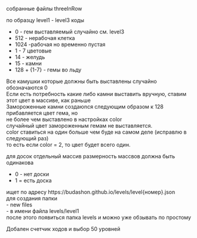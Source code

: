 собранные файлы threeInRow

по образцу level1 - level3
коды
<ul>
  <li>0 - гем выставляемый случайно см. level3</li>
  <li>512 - нерабочая клетка</li>
  <li>1024 -рабочая но временно пустая</li>
  <li>1 - 7 цветовые</li>
  <li>14 - желудь</li>
  <li>15 - камни</li>
  <li>128 + {1-7} - гемы во льду</li>
 </ul>
Все камушки которые должны быть выставлены случайно обозначаются 0 <br>
Если есть потребность какие либо камни выставить вручную, ставим этот цвет в массиве, как раньше<br>
Замороженные камни создаюnся следующим образом к 128 прибавляется цвет гема, но <br>
не более чем выставлено в настройках color<br> случайный цвет замороженным гемам не 
выставляется.<br>
color ставиться на один больше чем буде на самом деле (исправлю в следующий раз) <br>
то есть если color = 2, то цвет будет всего один. 

для досок отдельный массив
размерность массвов должна быть одинакова
<ul>
    <li>0 - нет доски</li>
   <li>1 = есть доска</li>
</ul>
ищет по адресу https://budashon.github.io/levels/level{номер}.json <br>
для создания папки<br>
- new files<br>
- в имени файла levels/level1 <br>
после этого появиться папка levels и можно уже обзывать по простому

<p>Добален счетчик ходов и выбор 50 уровней</p>
